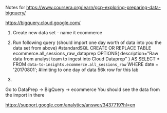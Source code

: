 
Notes for https://www.coursera.org/learn/gcp-exploring-preparing-data-bigquery/

https://bigquery.cloud.google.com/

1. Create new data set - name it ecommerce

2. Run following query (should import one day worth of data into you the data set from above)
#standardSQL
CREATE OR REPLACE TABLE ecommerce.all_sessions_raw_dataprep
OPTIONS(
  description="Raw data from analyst team to ingest into Cloud Dataprep"
) AS
SELECT * FROM `data-to-insights.ecommerce.all_sessions_raw` 
WHERE date = '20170801'; #limiting to one day of data 56k row for this lab

3. 
Go to DataPrep -> BigQuery -> ecommerce 
You should see the data from the import in there



https://support.google.com/analytics/answer/3437719?hl=en

